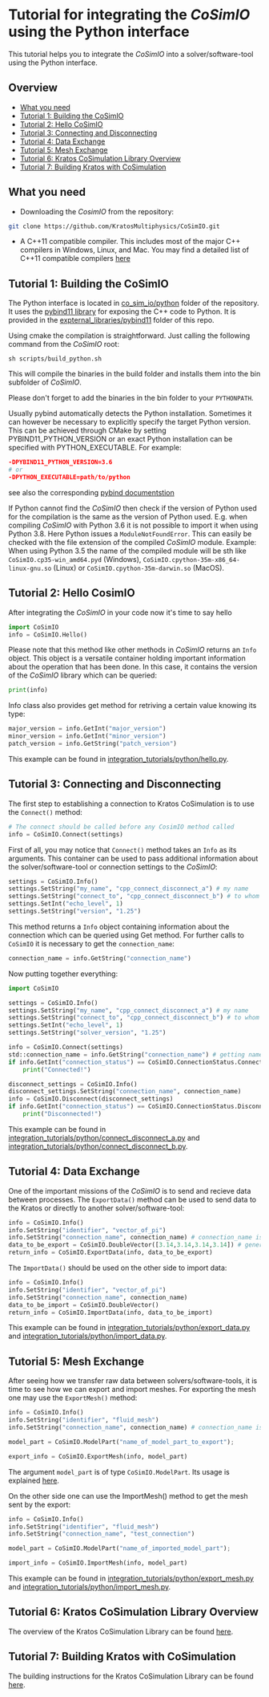 # Tutorial for integrating the _CoSimIO_ using the Python interface

This tutorial helps you to integrate the _CoSimIO_ into a solver/software-tool using the Python interface.

## Overview

- [What you need](#what-you-need)
- [Tutorial 1: Building the CoSimIO](#tutorial-1-building-the-cosimio)
- [Tutorial 2: Hello CoSimIO](#tutorial-2-hello-cosimio)
- [Tutorial 3: Connecting and Disconnecting](#tutorial-3-connecting-and-disconnecting)
- [Tutorial 4: Data Exchange](#tutorial-4-data-exchange)
- [Tutorial 5: Mesh Exchange](#tutorial-5-mesh-exchange)
- [Tutorial 6: Kratos CoSimulation Library Overview](#tutorial-6-kratos-CoSimulation-Library-Overview)
- [Tutorial 7: Building Kratos with CoSimulation](#tutorial-7-Building-Kratos-with-CoSimulation)





<!--
- [Tutorial 8: Connecting/Disconnecting to/from Kratos](#tutorial-8-Connecting/Disconnecting-tofrom-Kratos)
- [Tutorial 9: Data Exchange with Kratos](#tutorial-9-Data-Exchange-with-Kratos)
- [Tutorial 10: Mesh Exchange with Kratos](#tutorial-10-Mesh-Exchange-with-Kratos)
- [Tutorial 11: Mapping with Kratos](#tutorial-11-Mapping-with-Kratos)
-->

## What you need
- Downloading the _CosimIO_ from the repository:

```bash
git clone https://github.com/KratosMultiphysics/CoSimIO.git
```

- A C++11 compatible compiler. This includes most of the major C++ compilers in Windows, Linux, and Mac. You may find a detailed list of C++11 compatible compilers [here](https://en.cppreference.com/w/cpp/compiler_support#cpp11)



## Tutorial 1: Building the CoSimIO
The Python interface is located in [co_sim_io/python](https://github.com/KratosMultiphysics/CoSimIO/tree/master/co_sim_io/python) folder of the repository. It uses the [pybind11 library](https://github.com/pybind/pybind11) for exposing the C++ code to Python. It is provided in the [expternal_libraries/pybind11](https://github.com/KratosMultiphysics/CoSimIO/tree/master/external_libraries/pybind11) folder of this repo.

Using cmake the compilation is straightforward. Just calling the following command from the _CoSimIO_ root:

```
sh scripts/build_python.sh
```

This will compile the binaries in the build folder and installs them into the bin subfolder of _CoSimIO_.

Please don't forget to add the binaries in the bin folder to your `PYTHONPATH`.

Usually pybind automatically detects the Python installation. Sometimes it can however be necessary to explicitly specify the target Python version. This can be achieved through CMake by setting PYBIND11_PYTHON_VERSION or an exact Python installation can be specified with PYTHON_EXECUTABLE. For example:
```cmake
-DPYBIND11_PYTHON_VERSION=3.6
# or
-DPYTHON_EXECUTABLE=path/to/python
```
see also the corresponding [pybind documentstion](https://pybind11.readthedocs.io/en/stable/compiling.html#configuration-variables)

If Python cannot find the _CoSimIO_ then check if the version of Python used for the compilation is the same as the version of Python used. E.g. when compiling _CoSimIO_ with Python 3.6 it is not possible to import it when using Python 3.8. Here Python issues a `ModuleNotFoundError`.
This can easily be checked with the file extension of the compiled _CoSimIO_ module.
Example: When using Python 3.5 the name of the compiled module will be sth like `CoSimIO.cp35-win_amd64.pyd` (Windows), `CoSimIO.cpython-35m-x86_64-linux-gnu.so` (Linux) or `CoSimIO.cpython-35m-darwin.so` (MacOS).


## Tutorial 2: Hello CosimIO
After integrating the _CoSimIO_ in your code now it's time to say hello

```python
import CoSimIO
info = CoSimIO.Hello()
```
Please note that this method like other methods in _CoSimIO_ returns an `Info` object. This object is a versatile container holding important information about the operation that has been done. In this case, it contains the version of the _CoSimIO_ library which can be queried:

```python
print(info)
```

Info class also provides get method for retriving a certain value knowing its type:

```python
major_version = info.GetInt("major_version")
minor_version = info.GetInt("minor_version")
patch_version = info.GetString("patch_version")
```

This example can be found in [integration_tutorials/python/hello.py](../../tests/integration_tutorials/python/hello.py).



## Tutorial 3: Connecting and Disconnecting
The first step to establishing a connection to Kratos CoSimulation is to use the `Connect()` method:
```python
# The connect should be called before any CosimIO method called
info = CoSimIO.Connect(settings)
```

First of all, you may notice that `Connect()` method takes an `Info` as its arguments. This container can be used to pass additional information about the solver/software-tool or connection settings to the _CoSimIO_:

```python
settings = CoSimIO.Info()
settings.SetString("my_name", "cpp_connect_disconnect_a") # my name
settings.SetString("connect_to", "cpp_connect_disconnect_b") # to whom I want to connect to
settings.SetInt("echo_level", 1)
settings.SetString("version", "1.25")
```
This method returns a `Info` object containing information about the connection which can be queried using Get method. For further calls to `CoSimIO` it is necessary to get the `connection_name`:

```py
connection_name = info.GetString("connection_name")
```

Now putting together everything:

```python
import CoSimIO

settings = CoSimIO.Info()
settings.SetString("my_name", "cpp_connect_disconnect_a") # my name
settings.SetString("connect_to", "cpp_connect_disconnect_b") # to whom I want to connect to
settings.SetInt("echo_level", 1)
settings.SetString("solver_version", "1.25")

info = CoSimIO.Connect(settings)
std::connection_name = info.GetString("connection_name") # getting name of connection for future calls
if info.GetInt("connection_status") == CoSimIO.ConnectionStatus.Connected:
    print("Connected!")

disconnect_settings = CoSimIO.Info()
disconnect_settings.SetString("connection_name", connection_name)
info = CoSimIO.Disconnect(disconnect_settings)
if info.GetInt("connection_status") == CoSimIO.ConnectionStatus.Disconnected:
    print("Disconnected!")
```

This example can be found in [integration_tutorials/python/connect_disconnect_a.py](../../tests/integration_tutorials/python/connect_disconnect_a.py) and [integration_tutorials/python/connect_disconnect_b.py](../../tests/integration_tutorials/python/connect_disconnect_b.py).



## Tutorial 4: Data Exchange
One of the important missions of the _CoSimIO_ is to send and recieve data between processes. The `ExportData()` method can be used to send data to the Kratos or directly to another solver/software-tool:

```python
info = CoSimIO.Info()
info.SetString("identifier", "vector_of_pi")
info.SetString("connection_name", connection_name) # connection_name is obtained from calling "Connect"
data_to_be_export = CoSimIO.DoubleVector([3.14,3.14,3.14,3.14]) # generic Vector to avoid memory copy when going from python to C++ and back
return_info = CoSimIO.ExportData(info, data_to_be_export)
```
The `ImportData()` should be used on the other side to import data:

```python
info = CoSimIO.Info()
info.SetString("identifier", "vector_of_pi")
info.SetString("connection_name", connection_name)
data_to_be_import = CoSimIO.DoubleVector()
return_info = CoSimIO.ImportData(info, data_to_be_import)
```

This example can be found in [integration_tutorials/python/export_data.py](../../tests/integration_tutorials/python/export_data.py) and [integration_tutorials/python/import_data.py](../../tests/integration_tutorials/python/import_data.py).



## Tutorial 5: Mesh Exchange
After seeing how we transfer raw data between solvers/software-tools, it is time to see how we can export and import meshes. For exporting the mesh one may use the `ExportMesh()` method:


```Python
info = CoSimIO.Info()
info.SetString("identifier", "fluid_mesh")
info.SetString("connection_name", connection_name) # connection_name is obtained from calling "Connect"

model_part = CoSimIO.ModelPart("name_of_model_part_to_export");

export_info = CoSimIO.ExportMesh(info, model_part)
```

The argument `model_part` is of type `CoSimIO.ModelPart`. Its usage is explained [here](model_part.md).

On the other side one can use the ImportMesh() method to get the mesh sent by the export:

```Python
info = CoSimIO.Info()
info.SetString("identifier", "fluid_mesh")
info.SetString("connection_name", "test_connection")

model_part = CoSimIO.ModelPart("name_of_imported_model_part");

import_info = CoSimIO.ImportMesh(info, model_part)
```

This example can be found in [integration_tutorials/python/export_mesh.py](../../tests/integration_tutorials/python/export_mesh.py) and [integration_tutorials/python/import_mesh.py](../../tests/integration_tutorials/python/import_mesh.py).


## Tutorial 6: Kratos CoSimulation Library Overview
The overview of the Kratos CoSimulation Library can be found [here](../README.md#kratos-cosimulation-library-overview).


## Tutorial 7: Building Kratos with CoSimulation
The building instructions for the Kratos CoSimulation Library can be found [here](../README.md#building-kratos-with-cosimulation).

<!--
## Tutorial 8: Connecting/Disconnecting to/from Kratos
coming soon!


## Tutorial 9: Data Exchange with Kratos
coming soon!


## Tutorial 10: Mesh Exchange with Kratos
coming soon!


## Tutorial 11: Mapping with Kratos
coming soon! -->
